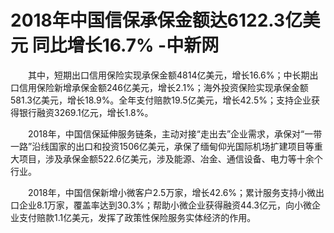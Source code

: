 # 2018年中国信保承保金额达6122.3亿美元 同比增长16.7% -中新网

　　其中，短期出口信用保险实现承保金额4814亿美元，增长16.6%；中长期出口信用保险新增承保金额246亿美元，增长2.1%；海外投资保险实现承保金额581.3亿美元，增长18.9%。全年支付赔款19.5亿美元，增长42.5%；支持企业获得银行融资3269.1亿元，增长1.8%。

　　2018年，中国信保延伸服务链条，主动对接“走出去”企业需求，承保对“一带一路”沿线国家的出口和投资1506亿美元，承保了缅甸仰光国际机场扩建项目等重大项目，涉及承保金额522.6亿美元，涉及能源、冶金、通信设备、电力等十余个行业。

　　2018年，中国信保新增小微客户2.5万家，增长42.6%；累计服务支持小微出口企业8.1万家，覆盖率达到30.3%；帮助小微企业获得融资44.3亿元，向小微企业支付赔款1.1亿美元，发挥了政策性保险服务实体经济的作用。
